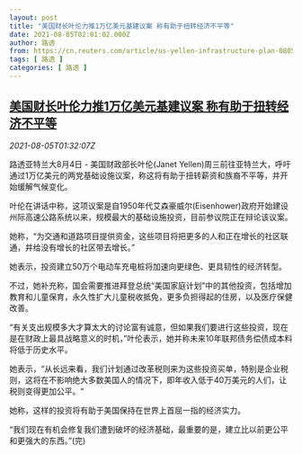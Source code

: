 ```yaml
---
layout: post
title: "美国财长叶伦力推1万亿美元基建议案 称有助于扭转经济不平等"
date: 2021-08-05T02:01:02.000Z
author: 路透
from: https://cn.reuters.com/article/us-yellen-infrastructure-plan-0805-idCNKBS2F604Y
tags: [ 路透 ]
categories: [ 路透 ]
---
```

<!--1628128862000-->
[美国财长叶伦力推1万亿美元基建议案 称有助于扭转经济不平等](https://cn.reuters.com/article/us-yellen-infrastructure-plan-0805-idCNKBS2F604Y)
------

<div>
<div><i>2021-08-05T01:32:07Z</i></div><p>路透亚特兰大8月4日 - 美国财政部长叶伦(Janet Yellen)周三前往亚特兰大，呼吁通过1万亿美元的两党基础设施议案，称这将有助于扭转薪资和族裔不平等，并开始缓解气候变化。</p><p>叶伦在讲话中称，这项议案是自1950年代艾森豪威尔(Eisenhower)政府开始建设州际高速公路系统以来，规模最大的基础设施投资，目前参议院正在辩论该议案。</p><p>她称，“为交通和道路项目提供资金，这些项目将把更多的人和正在增长的社区联通，并给没有增长的社区带去增长。”</p><p>她表示，投资建立50万个电动车充电桩将加速向更绿色、更具韧性的经济转型。</p><p>不过，她补充称，国会需要推进拜登总统“美国家庭计划”中的其他投资，包括增加教育和儿童保育，永久性扩大儿童税收抵免，更多负担得起的住房，以及医疗保健改善。</p><p>“有关支出规模多大才算太大的讨论富有诚意，但如果我们要进行这些投资，现在是在财政上最具战略意义的时机，”叶伦表示，她并称未来10年联邦债务偿债成本料将低于历史水平。</p><p>她表示，“从长远来看，我们计划通过改革税则来为这些投资买单，特别是企业税则，这将在不影响绝大多数美国人的情况下，即年收入低于40万美元的人们，让税则变得更加公平。“</p><p>她称，这样的投资将有助于美国保持在世界上首屈一指的经济实力。</p><p>“我们现在有机会修复我们遭到破坏的经济基础，最重要的是，建立比以前更公平和更强大的东西。”(完)</p>
</div>
